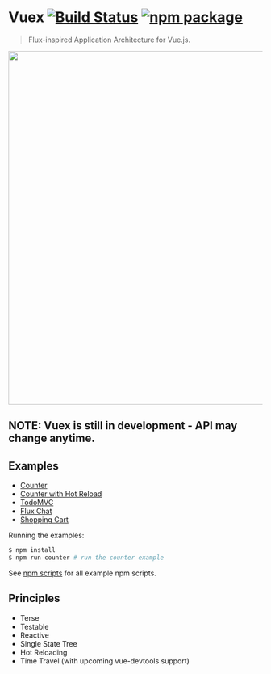 # Vuex [![Build Status](https://img.shields.io/circleci/project/vuejs/vuex/master.svg)](https://circleci.com/gh/vuejs/vuex) [![npm package](https://img.shields.io/npm/v/vuex.svg)](https://www.npmjs.com/package/vuex)

> Flux-inspired Application Architecture for Vue.js.

<p align="center">
  <img width="700px" src="https://raw.githubusercontent.com/vuejs/vuex/master/docs/en/vuex.png">
</p>

## NOTE: Vuex is still in development - API may change anytime.

## Examples

- [Counter](https://github.com/vuejs/vuex/tree/master/examples/counter)
- [Counter with Hot Reload](https://github.com/vuejs/vuex/tree/master/examples/counter-hot)
- [TodoMVC](https://github.com/vuejs/vuex/tree/master/examples/todomvc)
- [Flux Chat](https://github.com/vuejs/vuex/tree/master/examples/chat)
- [Shopping Cart](https://github.com/vuejs/vuex/tree/master/examples/shopping-cart)

Running the examples:

``` bash
$ npm install
$ npm run counter # run the counter example
```

See [npm scripts](https://github.com/vuejs/vuex/blob/master/package.json#L11-L15) for all example npm scripts.

## Principles

- Terse
- Testable
- Reactive
- Single State Tree
- Hot Reloading
- Time Travel (with upcoming vue-devtools support)
